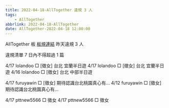 ```yaml
---
title: 2022-04-18-AllTogether 違規 3 人
tags:
    - AllTogether
abbrlink: 2022-04-18-AllTogether
date: AllTogether-2022-04-18 12:00:00
---
```

AllTogether 板 [板規連結](https://www.ptt.cc/bbs/AllTogether/M.1643211430.A.5FB.html)
昨天違規 3 人
<!-- more -->

違規清單
7 日內不得超過 1 篇

4/17 lolandoo □ [徵女] 台北 宜蘭半日遊
4/17 lolandoo □ [徵女] 台北 宜蘭半日遊
4/16 lolandoo □ [徵女] 台北 中部半日遊

4/17 furuyawin □ [徵女] 期待認識台北桃園真心有…
4/12 furuyawin □ [徵女] 期待認識台北桃園真心有…

4/17 pttnew5566 □ 徵女
4/17 pttnew5566 □ 徵女
